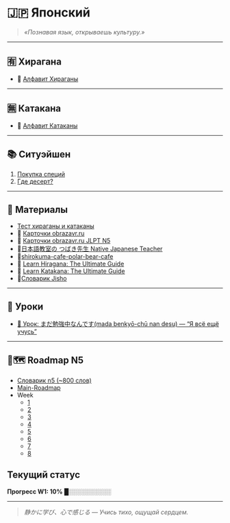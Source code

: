 # 🇯🇵 Японский

> _«Познавая язык, открываешь культуру.»_  

---

## 🈶 Хирагана  
- 🌸 [Алфавит Хираганы](https://github.com/Makashima-desu-ka/japan_day_everyday/blob/main/hiragana.md)  

---

## 🈚 Катакана   
- 🎌 [Алфавит Катаканы](https://github.com/Makashima-desu-ka/japan_day_everyday/blob/main/katakana.md)  

---

## 📚 Ситуэйшен  

1. [Покупка специй](https://github.com/Makashima-desu-ka/japan_day_everyday/blob/main/situation_spices.md)
2. [Где десерт?](https://github.com/Makashima-desu-ka/japan_day_everyday/blob/main/Restaurant_desert.md)

---

## 🎴 Материалы  
- [Тест хираганы и катаканы](https://kana.pro/)
- 📖 [Карточки obrazavr.ru](https://obrazavr.ru/uchenik/maximpiryutkogmail-com/?t=cards)
- 📖 [Карточки obrazavr.ru JLPT N5](https://obrazavr.ru/cards/5p4awsksmm7y/)
- 🎥[日本語教室の つばき先生 Native Japanese Teacher](https://www.youtube.com/@tsubakiclass/videos)
- 🎥[shirokuma-cafe-polar-bear-cafe](https://anisub.tv/anime/shirokuma-cafe-polar-bear-cafe)
- 📖 [Learn Hiragana: The Ultimate Guide](https://www.tofugu.com/japanese/learn-hiragana/)
- 📖 [Learn Katakana: The Ultimate Guide](https://www.tofugu.com/japanese/learn-katakana/)
- 📖[Словарик Jisho](https://jisho.org/)

---

## 🎒 Уроки 
- [🏮 Урок: まだ勉強中なんです(mada benkyō-chū nan desu) — “Я всё ещё учусь”](https://github.com/Makashima-desu-ka/japan_day_everyday/blob/main/lession_benkyō-chū.md)

---

## 📍🗺️ Roadmap N5 
- [Словарик n5 (~800 слов)](https://github.com/Makashima-desu-ka/japan_day_everyday/blob/main/JLPT_N5_VOCABULARY.md)
- [Main-Roadmap](https://github.com/Makashima-desu-ka/japan_day_everyday/blob/main/JLPT_N5_ROADMAP.md)
- Week
  - [1](https://github.com/Makashima-desu-ka/japan_day_everyday/blob/main/Week_1_N5.md)
  - [2](https://github.com/Makashima-desu-ka/japan_day_everyday/blob/main/Week_2_N5.md)
  - [3](https://github.com/Makashima-desu-ka/japan_day_everyday/blob/main/Week_3_N5.md)
  - [4](https://github.com/Makashima-desu-ka/japan_day_everyday/blob/main/Week_4_N5.md)
  - [5](https://github.com/Makashima-desu-ka/japan_day_everyday/blob/main/Week_5_N5.md)
  - [6](https://github.com/Makashima-desu-ka/japan_day_everyday/blob/main/Week_6_N5.md)
  - [7](https://github.com/Makashima-desu-ka/japan_day_everyday/blob/main/Week_7_N5.md)
  - [8](https://github.com/Makashima-desu-ka/japan_day_everyday/blob/main/Week_8_N5.md)
    
## Текущий статус
**Прогресс W1: 10%**
█░░░░░░░░░░

---


> _静かに学び、心で感じる — Учись тихо, ощущай сердцем._
